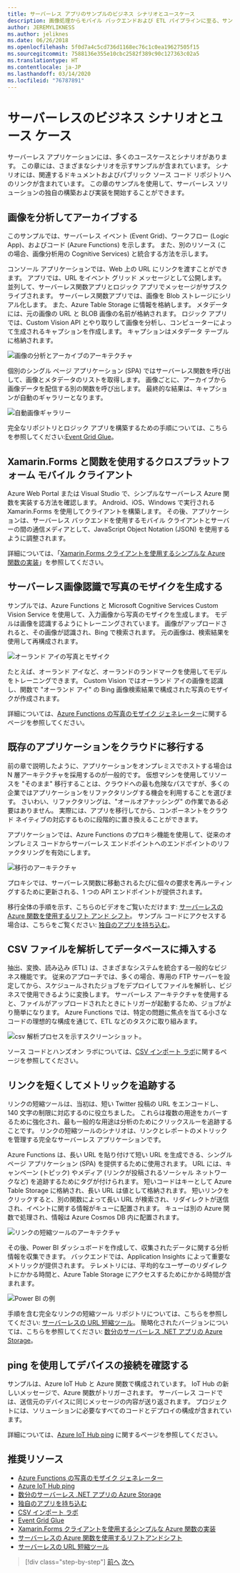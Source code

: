 ```yaml
---
title: サーバーレス アプリのサンプルのビジネス シナリオとユースケース
description: 画像処理からモバイル バックエンドおよび ETL パイプラインに至る、サンプルへのアクセスによるハンズオン アプローチを使用してサーバーレスついて学習します。
author: JEREMYLIKNESS
ms.author: jeliknes
ms.date: 06/26/2018
ms.openlocfilehash: 5f0d7a4c5cd736d1168ec76c1c0ea19627505f15
ms.sourcegitcommit: 7588136e355e10cbc2582f389c90c127363c02a5
ms.translationtype: HT
ms.contentlocale: ja-JP
ms.lasthandoff: 03/14/2020
ms.locfileid: "76787891"
---
```

# <a name="serverless-business-scenarios-and-use-cases"></a>サーバーレスのビジネス シナリオとユース ケース

サーバーレス アプリケーションには、多くのユースケースとシナリオがあります。 この章には、さまざまなシナリオを示すサンプルが含まれています。 シナリオには、関連するドキュメントおよびパブリック ソース コード リポジトリへのリンクが含まれています。 この章のサンプルを使用して、サーバーレス ソリューションの独自の構築および実装を開始することができます。

## <a name="analyze-and-archive-images"></a>画像を分析してアーカイブする

このサンプルでは、サーバーレス イベント (Event Grid)、ワークフロー (Logic App)、およびコード (Azure Functions) を示します。 また、別のリソース (この場合、画像分析用の Cognitive Services) と統合する方法を示します。

コンソール アプリケーションでは、Web 上の URL にリンクを渡すことができます。 アプリでは、URL をイベント グリッド メッセージとして公開します。 並列して、サーバーレス関数アプリとロジック アプリでメッセージがサブスクライブされます。 サーバーレス関数アプリでは、画像を Blob ストレージにシリアル化します。 また、Azure Table Storage に情報を格納します。 メタデータには、元の画像の URL と BLOB 画像の名前が格納されます。 ロジック アプリでは、Custom Vision API とやり取りして画像を分析し、コンピューターによって生成されるキャプションを作成します。 キャプションはメタデータ テーブルに格納されます。

![画像の分析とアーカイブのアーキテクチャ](./media/image-processing-example.png)

個別のシングル ページ アプリケーション (SPA) ではサーバーレス関数を呼び出して、画像とメタデータのリストを取得します。 画像ごとに、アーカイブから画像データを配信する別の関数を呼び出します。 最終的な結果は、キャプションが自動のギャラリーとなります。

![自動画像ギャラリー](./media/automated-image-gallery.png)

完全なリポジトリとロジック アプリを構築するための手順については、こちらを参照してください:[Event Grid Glue](https://github.com/JeremyLikness/Event-Grid-Glue)。

## <a name="cross-platform-mobile-client-using-xamarinforms-and-functions"></a>Xamarin.Forms と関数を使用するクロスプラットフォーム モバイル クライアント

Azure Web Portal または Visual Studio で、シンプルなサーバーレス Azure 関数を実装する方法を確認します。 Android、iOS、Windows で実行される Xamarin.Forms を使用してクライアントを構築します。 その後、アプリケーションは、サーバーレス バックエンドを使用するモバイル クライアントとサーバーの間の通信メディアとして、JavaScript Object Notation (JSON) を使用するように調整されます。

詳細については、「[Xamarin.Forms クライアントを使用するシンプルな Azure 関数の実装](https://docs.microsoft.com/samples/azure-samples/functions-xamarin-getting-started/implementing-a-simple-azure-function-with-a-xamarinforms-client/)」を参照してください。

## <a name="generate-a-photo-mosaic-with-serverless-image-recognition"></a>サーバーレス画像認識で写真のモザイクを生成する

サンプルでは、Azure Functions と Microsoft Cognitive Services Custom Vision Service を使用して、入力画像から写真のモザイクを生成します。 モデルは画像を認識するようにトレーニングされています。 画像がアップロードされると、その画像が認識され、Bing で検索されます。 元の画像は、検索結果を使用して再構成されます。

![オーランド アイの写真とモザイク](./media/orlando-eye-both.png)

たとえば、オーランド アイなど、オーランドのランドマークを使用してモデルをトレーニングできます。 Custom Vision ではオーランド アイの画像を認識し、関数で "オーランド アイ" の Bing 画像検索結果で構成された写真のモザイクが作成されます。

詳細については、[Azure Functions の写真のモザイク ジェネレーター](https://github.com/Azure-Samples/functions-dotnet-photo-mosaic)に関するページを参照してください。

## <a name="migrate-an-existing-application-to-the-cloud"></a>既存のアプリケーションをクラウドに移行する

前の章で説明したように、アプリケーションをオンプレミスでホストする場合は N 層アーキテクチャを採用するのが一般的です。 仮想マシンを使用してリソースを "そのまま" 移行することは、クラウドへの最も危険なパスですが、多くの企業ではアプリケーションをリファクタリングする機会を利用することを選びます。 さいわい、リファクタリングは、"オールオアナッシング" の作業である必要はありません。 実際には、アプリを移行してから、コンポーネントをクラウド ネイティブの対応するものに段階的に置き換えることができます。

アプリケーションでは、Azure Functions のプロキシ機能を使用して、従来のオンプレミス コードからサーバーレス エンドポイントへのエンドポイントのリファクタリングを有効にします。

![移行のアーキテクチャ](./media/migration-architecture.png)

プロキシでは、サーバーレス関数に移動されるたびに個々の要求を再ルーティングするために更新される、1 つの API エンドポイントが提供されます。

移行全体の手順を示す、こちらのビデオをご覧いただけます: [サーバーレスの Azure 関数を使用するリフト アンド シフト](https://channel9.msdn.com/Events/Connect/2017/E102)。 サンプル コードにアクセスする場合は、こちらをご覧ください: [独自のアプリを持ち込む](https://github.com/JeremyLikness/bring-own-app-connect-17)。

## <a name="parse-a-csv-file-and-insert-into-a-database"></a>CSV ファイルを解析してデータベースに挿入する

抽出、変換、読み込み (ETL) は、さまざまなシステムを統合する一般的なビジネス機能です。 従来のアプローチでは、多くの場合、専用の FTP サーバーを設定してから、スケジュールされたジョブをデプロイしてファイルを解析し、ビジネスで使用できるように変換します。 サーバーレス アーキテクチャを使用すると、ファイルがアップロードされたときにトリガーが起動するため、ジョブがより簡単になります。 Azure Functions では、特定の問題に焦点を当てる小さなコードの理想的な構成を通じて、ETL などのタスクに取り組みます。

![csv 解析プロセスを示すスクリーンショット。](./media/serverless-business-scenarios/csv-parse-database-import.png)

ソース コードとハンズオン ラボについては、[CSV インポート ラボ](https://github.com/JeremyLikness/azure-fn-file-process-hol)に関するページを参照してください。

## <a name="shorten-links-and-track-metrics"></a>リンクを短くしてメトリックを追跡する

リンクの短縮ツールは、当初は、短い Twitter 投稿の URL をエンコードし、140 文字の制限に対応するのに役立ちました。 これらは複数の用途をカバーするために強化され、最も一般的な用途は分析のためにクリックスルーを追跡することです。 リンクの短縮ツールのシナリオは、リンクとレポートのメトリックを管理する完全なサーバーレス アプリケーションです。

Azure Functions は、長い URL を貼り付けて短い URL を生成できる、シングル ページ アプリケーション (SPA) を提供するために使用されます。 URL には、キャンペーン (トピック) やメディア (リンクが投稿されるソーシャル ネットワークなど) を追跡するためにタグが付けられます。 短いコードはキーとして Azure Table Storage に格納され、長い URL は値として格納されます。 短いリンクをクリックすると、別の関数によって長い URL が検索され、リダイレクトが送信され、イベントに関する情報がキューに配置されます。 キューは別の Azure 関数で処理され、情報は Azure Cosmos DB 内に配置されます。

![リンクの短縮ツールのアーキテクチャ](./media/link-shortener-architecture.png)

その後、Power BI ダッシュボードを作成して、収集されたデータに関する分析情報を収集できます。 バックエンドでは、Application Insights によって重要なメトリックが提供されます。 テレメトリには、平均的なユーザーのリダイレクトにかかる時間と、Azure Table Storage にアクセスするためにかかる時間が含まれます。

![Power BI の例](./media/power-bi-example.png)

手順を含む完全なリンクの短縮ツール リポジトリについては、こちらを参照してください: [サーバーレスの URL 短縮ツール](https://github.com/jeremylikness/serverless-url-shortener)。 簡略化されたバージョンについては、こちらを参照してください: [数分のサーバーレス .NET アプリの Azure Storage](https://devblogs.microsoft.com/aspnet/azure-storage-for-serverless-net-apps-in-minutes/)。

## <a name="verify-device-connectivity-using-a-ping"></a>ping を使用してデバイスの接続を確認する

サンプルは、Azure IoT Hub と Azure 関数で構成されています。 IoT Hub の新しいメッセージで、Azure 関数がトリガーされます。 サーバーレス コードでは、送信元のデバイスに同じメッセージの内容が送り返されます。 プロジェクトには、ソリューションに必要なすべてのコードとデプロイの構成が含まれています。

詳細については、[Azure IoT Hub ping](https://github.com/Azure-Samples/iot-hub-node-ping) に関するページを参照してください。

## <a name="recommended-resources"></a>推奨リソース

- [Azure Functions の写真のモザイク ジェネレーター](https://github.com/Azure-Samples/functions-dotnet-photo-mosaic)
- [Azure IoT Hub ping](https://github.com/Azure-Samples/iot-hub-node-ping)
- [数分のサーバーレス .NET アプリの Azure Storage](https://devblogs.microsoft.com/aspnet/azure-storage-for-serverless-net-apps-in-minutes/)
- [独自のアプリを持ち込む](https://github.com/JeremyLikness/bring-own-app-connect-17)
- [CSV インポート ラボ](https://github.com/JeremyLikness/azure-fn-file-process-hol)
- [Event Grid Glue](https://github.com/JeremyLikness/Event-Grid-Glue)
- [Xamarin.Forms クライアントを使用するシンプルな Azure 関数の実装](https://docs.microsoft.com/samples/azure-samples/functions-xamarin-getting-started/implementing-a-simple-azure-function-with-a-xamarinforms-client/)
- [サーバーレスの Azure 関数を使用するリフトアンドシフト](https://channel9.msdn.com/Events/Connect/2017/E102)
- [サーバーレスの URL 短縮ツール](https://github.com/jeremylikness/serverless-url-shortener)

>[!div class="step-by-step"]
>[前へ](orchestration-patterns.md)
>[次へ](serverless-conclusion.md)
